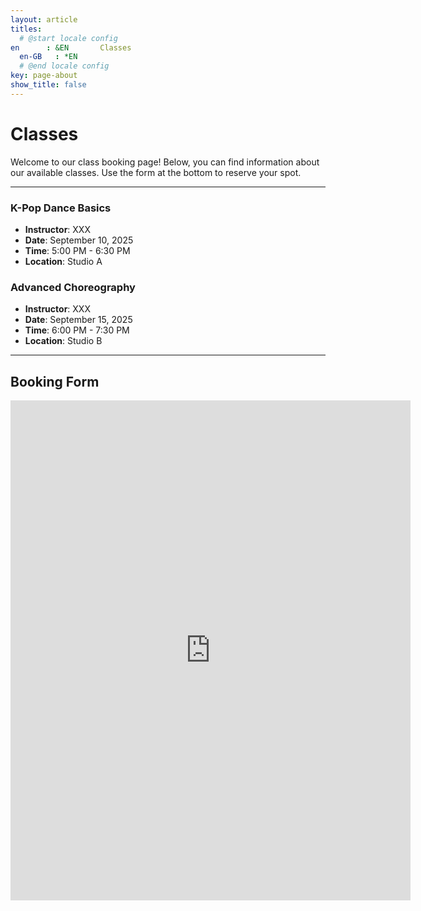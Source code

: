 ```yaml
---
layout: article
titles:
  # @start locale config
en      : &EN       Classes
  en-GB   : *EN
  # @end locale config
key: page-about
show_title: false
---
```


# Classes


Welcome to our class booking page! Below, you can find information about our available classes. Use the form at the bottom to reserve your spot.

---

### K-Pop Dance Basics
- **Instructor**: XXX
- **Date**: September 10, 2025
- **Time**: 5:00 PM - 6:30 PM
- **Location**: Studio A

### Advanced Choreography
- **Instructor**: XXX
- **Date**: September 15, 2025
- **Time**: 6:00 PM - 7:30 PM
- **Location**: Studio B

---

## Booking Form

<iframe src="https://docs.google.com/forms/d/e/1FAIpQLSccATyV_yXkJzlrPKkMU-0_NEx4uiZ7VeJ_Mzobd3x52p73rA/viewform?embedded=true" 
width="640" height="800" frameborder="0" marginheight="0" marginwidth="0">Loading…</iframe>
